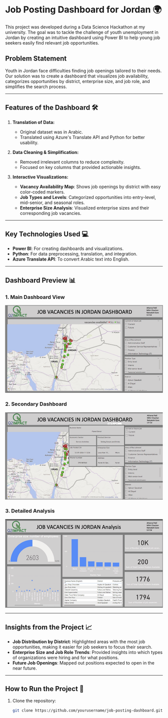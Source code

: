 # Job Posting Dashboard for Jordan 🌍

This project was developed during a Data Science Hackathon at my university. The goal was to tackle the challenge of youth unemployment in Jordan by creating an intuitive dashboard using Power BI to help young job seekers easily find relevant job opportunities.

## Problem Statement
Youth in Jordan face difficulties finding job openings tailored to their needs. Our solution was to create a dashboard that visualizes job availability, categorizes opportunities by district, enterprise size, and job role, and simplifies the search process.

---

## Features of the Dashboard 🛠️

1. **Translation of Data:**
   - Original dataset was in Arabic.
   - Translated using Azure's Translate API and Python for better usability.

2. **Data Cleaning & Simplification:**
   - Removed irrelevant columns to reduce complexity.
   - Focused on key columns that provided actionable insights.

3. **Interactive Visualizations:**
   - **Vacancy Availability Map**: Shows job openings by district with easy color-coded markers.
   - **Job Types and Levels**: Categorized opportunities into entry-level, mid-senior, and seasonal roles.
   - **Enterprise Size Analysis**: Visualized enterprise sizes and their corresponding job vacancies.

---

## Key Technologies Used 💻

- **Power BI**: For creating dashboards and visualizations.
- **Python**: For data preprocessing, translation, and integration.
- **Azure Translate API**: To convert Arabic text into English.

---

## Dashboard Preview 📊

### 1. Main Dashboard View
![Job Vacancies Dashboard](Images/dashboard.png)

### 2. Secondary Dashboard
![Secondary View](Images/dashboard-2.png)

### 3. Detailed Analysis
![Analysis Dashboard](Images/analysis.png)

---

## Insights from the Project 📈

- **Job Distribution by District**: Highlighted areas with the most job opportunities, making it easier for job seekers to focus their search.
- **Enterprise Size and Job Role Trends**: Provided insights into which types of organizations were hiring and for what positions.
- **Future Job Openings**: Mapped out positions expected to open in the near future.

---

## How to Run the Project 🚀

1. Clone the repository:
   ```bash
   git clone https://github.com/yourusername/job-posting-dashboard.git
